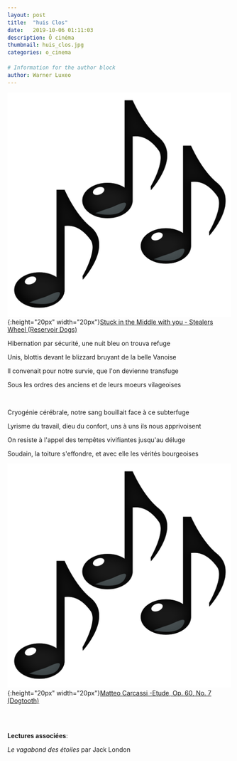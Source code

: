 ```yaml
---
layout: post
title:  "huis Clos"
date:   2019-10-06 01:11:03
description: Ô cinéma
thumbnail: huis_clos.jpg
categories: o_cinema

# Information for the author block
author: Warner Luxeo
---
```





![](/assets/img/notes.png){:height="20px" width="20px"}[Stuck in the Middle with you - Stealers Wheel (Reservoir Dogs)][link1] 

Hibernation par sécurité, une nuit bleu on trouva refuge

Unis, blottis devant le blizzard bruyant de la belle Vanoise

Il convenait pour notre survie, que l'on devienne transfuge

Sous les ordres des anciens et de leurs moeurs vilageoises


<br/>

Cryogénie cérébrale, notre sang bouillait face à ce subterfuge

Lyrisme du travail, dieu du confort, uns à uns ils nous apprivoisent

On resiste à l'appel des tempêtes vivifiantes jusqu'au déluge

Soudain, la toiture s'effondre, et avec elle les vérités bourgeoises

![](/assets/img/notes.png){:height="20px" width="20px"}[Matteo Carcassi -Etude, Op. 60, No. 7 (Dogtooth)][link2] 

[link1]: https://www.youtube.com/watch?v=OMAIsqvTh7g
[link2]: https://www.youtube.com/watch?v=OldZ0a3dICs
<br/>
<br/>

**Lectures associées**: 


_Le vagabond des étoiles_ par Jack London

